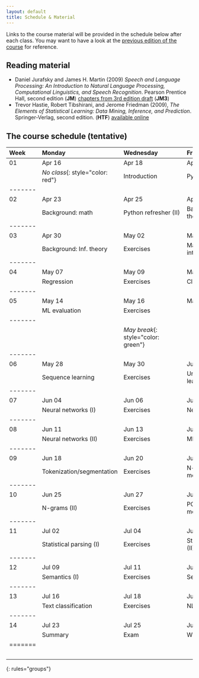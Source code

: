 ```yaml
---
layout: default
title: Schedule & Material 
---
```


Links to the course material will be provided in the schedule below
after each class.
You may want to have a look at the
[previous edition of the course](http://coltekin.net/cagri/courses/snlp2017/)
for reference.


## Reading material
- Daniel Jurafsky and James H. Martin (2009)
  _Speech and Language Processing:
   An Introduction to Natural Language Processing,
   Computational Linguistics, and Speech Recognition_.
   Pearson Prentice Hall, second edition (**JM**)
   [chapters from 3rd edition draft](http://web.stanford.edu/~jurafsky/slp3/)
   (**JM3**)
- Trevor Hastie, Robert Tibshirani, and Jerome Friedman (2009),
  _The Elements of Statistical Learning:
   Data Mining, Inference, and Prediction_.
   Springer-Verlag, second edition. (**HTF**)
   [available online](http://web.stanford.edu/~hastie/ElemStatLearn/)


## The course schedule (tentative)

|Week| Monday| Wednesday|Friday|
|:---|:---|:---|:----|
| 01| Apr 16               | Apr 18                | Apr 20               |
|   | _No class_{: style="color: red"} | Introduction          | Python refresher (I) |
|-------
| 02| Apr 23               | Apr 25                | Apr 27               |
|   | Background: math     |Python refresher (II)  | Background: Prob. theory|
|-------
| 03| Apr 30               | May 02                | May 04               |
|   | Background: Inf. theory |Exercises           | Machine learning: intro|
|-------
| 04| May 07               | May 09                | May 11               |
|   | Regression           | Exercises             | Classification       |
|-------
| 05| May 14               | May 16                | May 18               |
|   | ML evaluation        | Exercises             |                      |
|-------
| ||_May break_{: style="color: green"}
|-------
| 06| May 28               | May 30                | Jun 01               |
|   | Sequence learning    | Exercises             | Unsupervised learning |
|-------
| 07| Jun 04               | Jun 06                | Jun 08               |
|   | Neural networks (I)  | Exercises             | Neural networks (II) |
|-------
| 08| Jun 11               | Jun 13                | Jun 15               |
|   | Neural networks (II)  | Exercises            | ML: summary |
|-------
| 09| Jun 18               | Jun 20                | Jun 22               |
|   | Tokenization/segmentation | Exercises        | N-gram language models (I)|
|-------
| 10| Jun 25               | Jun 27                | Jun 29               |
|   | N-grams (II)         | Exercises             | POS tagging / morphology|
|-------
| 11| Jul 02               | Jul 04                | Jul 06               |
|   | Statistical parsing (I)| Exercises           | Statistical parsing (II) |
|-------
| 12| Jul 09               | Jul 11                | Jul 13               |
|   | Semantics (I)        | Exercises             | Semantics (II)
|-------
| 13| Jul 16               | Jul 18                | Jul 20               |
|   | Text classification  | Exercises             | NLP applications
|-------
| 14| Jul 23               | Jul 25                | Jul 27               |
|   | Summary              | Exam                  | Wrap up              |
|=======
|&nbsp;&nbsp;&nbsp;&nbsp;&nbsp;&nbsp;&nbsp;&nbsp;&nbsp;&nbsp;&nbsp;&nbsp; |&nbsp;&nbsp;&nbsp;&nbsp;&nbsp;&nbsp;&nbsp;&nbsp;&nbsp;&nbsp;&nbsp;&nbsp;&nbsp;&nbsp;&nbsp;&nbsp;&nbsp;&nbsp;&nbsp;&nbsp;&nbsp;&nbsp;&nbsp;&nbsp;&nbsp;&nbsp;&nbsp;&nbsp;&nbsp;&nbsp;&nbsp;&nbsp;&nbsp;&nbsp;&nbsp;&nbsp;|&nbsp;&nbsp;&nbsp;&nbsp;&nbsp;&nbsp;&nbsp;&nbsp;&nbsp;&nbsp;&nbsp;&nbsp;&nbsp;&nbsp;&nbsp;&nbsp;&nbsp;&nbsp;&nbsp;&nbsp;&nbsp;&nbsp;&nbsp;&nbsp;&nbsp;&nbsp;&nbsp;&nbsp;&nbsp;&nbsp;&nbsp;&nbsp;&nbsp;&nbsp;&nbsp;&nbsp;  |&nbsp;&nbsp;&nbsp;&nbsp;&nbsp;&nbsp;&nbsp;&nbsp;&nbsp;&nbsp;&nbsp;&nbsp;&nbsp;&nbsp;&nbsp;&nbsp;&nbsp;&nbsp;&nbsp;&nbsp;&nbsp;&nbsp;&nbsp;&nbsp;&nbsp;&nbsp;&nbsp;&nbsp;&nbsp;&nbsp;&nbsp;&nbsp;&nbsp;&nbsp;&nbsp;&nbsp;  |
{: rules="groups"}
